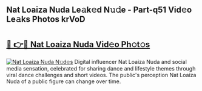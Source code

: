 ## Nat Loaiza Nuda Le𝚊k𝚎d N𝚞𝚍e - Part-q51 Vid𝚎o Le𝚊ks Photos krVoD

# <h2><a href="http://fbg5os.evod.top/?m=Nat+Loaiza+Nuda">🔗 👉🔴 Nat Loaiza Nuda Vid𝚎o Ph𝚘t𝚘s</a></h2>

[![Nat Loaiza Nuda N𝚞d𝚎s](https://i.imgur.com/8V9OHl7.gif)](http://fbg5os.evod.top/?m=Nat+Loaiza+Nuda)
Digital influencer Nat Loaiza Nuda and social media sensation, celebrated for sharing dance and lifestyle themes through viral dance challenges and short videos. The public's perception Nat Loaiza Nuda of a public figure can change over time. 
